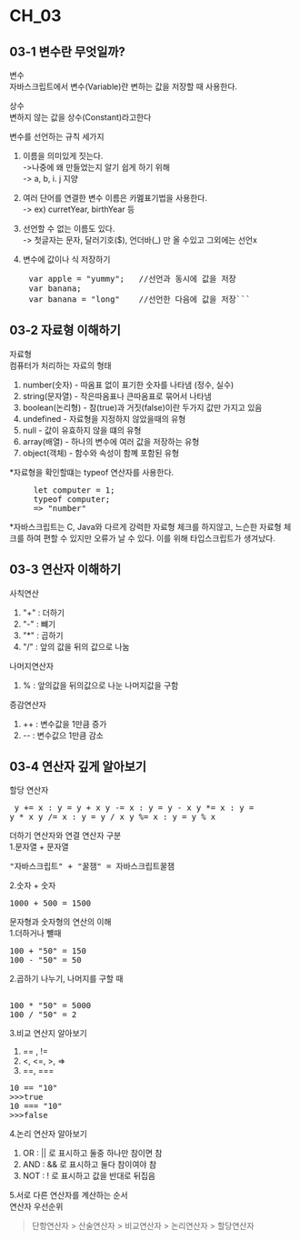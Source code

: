 # CH_03
## 03-1 변수란 무엇일까?

변수<br>
자바스크립트에서 변수(Variable)란 변하는 값을 저장할 때 사용한다.<br>

상수<br>
변하지 않는 값을 상수(Constant)라고한다

변수를 선언하는 규칙 세가지
1. 이름을 의미있게 짓는다.<br>
        ->나중에 왜 만들었는지 알기 쉽게 하기 위해<br>
        -> a, b, i. j 지양

2. 여러 단어를 연결한 변수 이름은 카멢표기법을 사용한다.<br>
        -> ex) curretYear, birthYear 등<br>

3. 선언할 수 없는 이름도 있다.<br>
        -> 첫글자는 문자, 달러기호($), 언더바(_) 만 올 수있고 그외에는 선언x

4. 변수에 값이나 식 저장하기<br>
<pre>
    var apple = "yummy";   //선언과 동시에 값을 저장
    var banana;
    var banana = "long"    //선언한 다음에 값을 저장```
</pre>


## 03-2 자료형 이해하기
자료형<br>
컴퓨터가 처리하는 자료의 형태

1. number(숫자) - 따옴표 없이 표기한 숫자를 나타냄 (정수, 실수)
2. string(문자열) - 작은따옴표나 큰따옴표로 묶어서 나타냄
3. boolean(논리형) - 참(true)과 거짓(false)이란 두가지 값만 가지고 있음
4. undefined - 자료형을 지정하지 않았을때의 유형
5. null - 값이 유효하지 않을 떄의 유형
6. array(배열) - 하나의 변수에 여러 값을 저장하는 유형
7. object(객체) - 함수와 속성이 함꼐 포함된 유형

*자료형을 확인할떄는 typeof 연산자를 사용한다.<br>
<pre>
     let computer = 1;
     typeof computer;
     => "number"
</pre>

*자바스크립트는 C, Java와 다르게 강력한 자료형 체크를 하지않고, 느슨한 자료형 체크를 하여 편할 수 있지만 오류가 날 수 있다. 이를 위해 타입스크립트가 생겨났다.

## 03-3 연산자 이해하기
사칙연산<br>
1. "+" : 더하기
2. "-" : 뺴기
3. "*" : 곱하기
4. "/" : 앞의 값을 뒤의 값으로 나눔
    
나머지연산자<br>
1. % : 앞의값을 뒤의값으로 나눈 나머지값을 구함

증감연산자<br>
1. ++ : 변수값을 1만큼 증가
2. -- : 변수값으 1만큼 감소

## 03-4 연산자 깊게 알아보기
할당 연산자
    <pre>
    y += x : y = y + x 
    y -= x : y = y - x 
    y *= x : y = y * x
    y /= x : y = y / x
    y %= x : y = y % x
    </pre>

더하기 연산자와 연결 연산자 구분<br>
1.문자열 + 문자열
<pre>
"자바스크립트" + "꿀잼" = 자바스크립트꿀잼
</pre>

2.숫자 + 숫자
<pre>
1000 + 500 = 1500
</pre>
    
문자형과 숫자형의 연산의 이해<br>
1.더하거나 뺼때
<pre>
100 + "50" = 150
100 - "50" = 50
</pre>

2.곱하기 나누기, 나머지를 구할 때
<pre> 
100 * "50" = 5000
100 / "50" = 2
</pre>

3.비교 연산지 알아보기
1. == , !=
2. <, <=, >, =>
3. ==, ===
<pre>
10 == "10"
>>>true
10 === "10"
>>>false
</pre>

4.논리 연산자 알아보기
1. OR : || 로 표시하고 둘중 하나만 참이면 참
2. AND : && 로 표시하고 둘다 참이여야 참
3. NOT : ! 로 표시하고 값을 반대로 뒤집음

5.서로 다른 연산자를 계산하는 순서<br>
연산자 우선순위<br>
>단항연산자 > 산술연산자 > 비교연산자 > 논리연산자 > 할당연산자



      